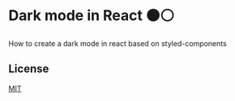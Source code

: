 # Dark mode in React ⚫️⚪️

How to create a dark mode in react based on styled-components

## License

[MIT](https://choosealicense.com/licenses/mit/)
